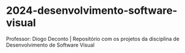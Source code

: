 # 2024-desenvolvimento-software-visual
Professor: Diogo Deconto | Repositório com os projetos da disciplina de Desenvolvimento de Software Visual
